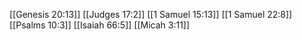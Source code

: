 [[Genesis 20:13]]
[[Judges 17:2]]
[[1 Samuel 15:13]]
[[1 Samuel 22:8]]
[[Psalms 10:3]]
[[Isaiah 66:5]]
[[Micah 3:11]]
